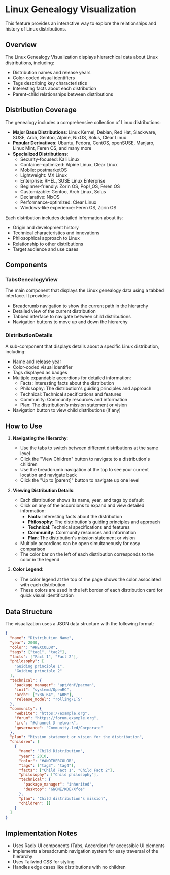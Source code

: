 # Linux Genealogy Visualization

This feature provides an interactive way to explore the relationships and history of Linux distributions.

## Overview

The Linux Genealogy Visualization displays hierarchical data about Linux distributions, including:

- Distribution names and release years
- Color-coded visual identifiers
- Tags describing key characteristics
- Interesting facts about each distribution
- Parent-child relationships between distributions

## Distribution Coverage

The genealogy includes a comprehensive collection of Linux distributions:

- **Major Base Distributions**: Linux Kernel, Debian, Red Hat, Slackware, SUSE, Arch, Gentoo, Alpine, NixOS, Solus, Clear Linux
- **Popular Derivatives**: Ubuntu, Fedora, CentOS, openSUSE, Manjaro, Linux Mint, Feren OS, and many more
- **Specialized Distributions**:
  - Security-focused: Kali Linux
  - Container-optimized: Alpine Linux, Clear Linux
  - Mobile: postmarketOS
  - Lightweight: MX Linux
  - Enterprise: RHEL, SUSE Linux Enterprise
  - Beginner-friendly: Zorin OS, Pop!_OS, Feren OS
  - Customizable: Gentoo, Arch Linux, Solus
  - Declarative: NixOS
  - Performance-optimized: Clear Linux
  - Windows-like experience: Feren OS, Zorin OS

Each distribution includes detailed information about its:
- Origin and development history
- Technical characteristics and innovations
- Philosophical approach to Linux
- Relationship to other distributions
- Target audience and use cases

## Components

### TabsGenealogyView

The main component that displays the Linux genealogy data using a tabbed interface. It provides:

- Breadcrumb navigation to show the current path in the hierarchy
- Detailed view of the current distribution
- Tabbed interface to navigate between child distributions
- Navigation buttons to move up and down the hierarchy

### DistributionDetails

A sub-component that displays details about a specific Linux distribution, including:

- Name and release year
- Color-coded visual identifier
- Tags displayed as badges
- Multiple expandable accordions for detailed information:
  - Facts: Interesting facts about the distribution
  - Philosophy: The distribution's guiding principles and approach
  - Technical: Technical specifications and features
  - Community: Community resources and information
  - Plan: The distribution's mission statement or vision
- Navigation button to view child distributions (if any)

## How to Use

1. **Navigating the Hierarchy**:
   - Use the tabs to switch between different distributions at the same level
   - Click the "View Children" button to navigate to a distribution's children
   - Use the breadcrumb navigation at the top to see your current location and navigate back
   - Click the "Up to [parent]" button to navigate up one level

2. **Viewing Distribution Details**:
   - Each distribution shows its name, year, and tags by default
   - Click on any of the accordions to expand and view detailed information:
     - **Facts**: Interesting facts about the distribution
     - **Philosophy**: The distribution's guiding principles and approach
     - **Technical**: Technical specifications and features
     - **Community**: Community resources and information
     - **Plan**: The distribution's mission statement or vision
   - Multiple accordions can be open simultaneously for easy comparison
   - The color bar on the left of each distribution corresponds to the color in the legend

3. **Color Legend**:
   - The color legend at the top of the page shows the color associated with each distribution
   - These colors are used in the left border of each distribution card for quick visual identification

## Data Structure

The visualization uses a JSON data structure with the following format:

```json
{
  "name": "Distribution Name",
  "year": 2000,
  "color": "#HEXCOLOR",
  "tags": ["tag1", "tag2"],
  "facts": ["Fact 1", "Fact 2"],
  "philosophy": [
    "Guiding principle 1",
    "Guiding principle 2"
  ],
  "technical": {
    "package_manager": "apt/dnf/pacman",
    "init": "systemd/OpenRC",
    "arch": ["x86_64", "ARM"],
    "release_model": "rolling/LTS"
  },
  "community": {
    "website": "https://example.org",
    "forum": "https://forum.example.org",
    "irc": "#channel @ network",
    "governance": "Community-led/Corporate"
  },
  "plan": "Mission statement or vision for the distribution",
  "children": [
    {
      "name": "Child Distribution",
      "year": 2010,
      "color": "#ANOTHERCOLOR",
      "tags": ["tag3", "tag4"],
      "facts": ["Child Fact 1", "Child Fact 2"],
      "philosophy": ["Child philosophy"],
      "technical": {
        "package_manager": "inherited",
        "desktop": "GNOME/KDE/Xfce"
      },
      "plan": "Child distribution's mission",
      "children": []
    }
  ]
}
```

## Implementation Notes

- Uses Radix UI components (Tabs, Accordion) for accessible UI elements
- Implements a breadcrumb navigation system for easy traversal of the hierarchy
- Uses Tailwind CSS for styling
- Handles edge cases like distributions with no children